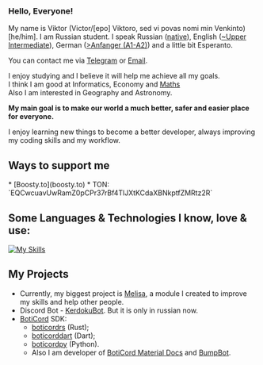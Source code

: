 ### Hello, Everyone!

My name is Viktor (Victor/[epo] Viktoro, sed vi povas nomi min Venkinto) [he/him]. I am Russian student. I speak Russian ([native](https://en.wikipedia.org/wiki/Russian_language)), English ([~Upper Intermediate](https://learnenglish.britishcouncil.org/english-levels)), German ([>Anfanger (A1-A2)](https://www.goethe.de/ins/in/de/spr/kon/stu.html)) and a little bit Esperanto.

You can contact me via [Telegram](https://t.me/Grey31) or [Email](mailto:mail@kerdoku.top).

I enjoy studying and I believe it will help me achieve all my goals. <br>
I think I am good at Informatics, Economy and [Maths](https://www.thesaurus.com/e/grammar/math-vs-maths/#:~:text=Math%20is%20the%20preferred%20term,places%20while%20maths%20was%20elsewhere.) <br>
Also I am interested in Geography and Astronomy. <br>

<strong>My main goal is to make our world a much better, safer and easier place for everyone.</strong><br>

I enjoy learning new things to become a better developer, always improving my coding skills and my workflow.<br>

<h2>Ways to support me</h2>
* [Boosty.to](boosty.to)
* TON: `EQCwcuavUwRamZ0pCPr37rBf4TlJXtKCdaXBNkptfZMRtz2R`

<h2>Some Languages & Technologies I know, love & use: </h2>

[![My Skills](https://skillicons.dev/icons?i=git,python,rust,dart,flutter,vue,bootstrap,arduino,mongodb,postgres,linux)](https://skillicons.dev)

<h2>My Projects</h2>

* Currently, my biggest project is [Melisa](https://melisapy.site/), a module I created to improve my skills and help other people. 
* Discord Bot - [KerdokuBot](https://kerdoku.top/). But it is only in russian now.
* [BotiCord](https://github.com/boticord) SDK: 
    * [boticordrs](https://github.com/boticord/boticordrs) (Rust);
    * [boticorddart](https://github.com/grey-cat-1908/boticorddart) (Dart);
    * [boticordpy](https://github.com/boticord/boticordpy) (Python). 
    * Also I am developer of [BotiCord Material Docs](https://github.com/boticord/docs) and [BumpBot](https://boticord.top/bot/947141336451153931).

